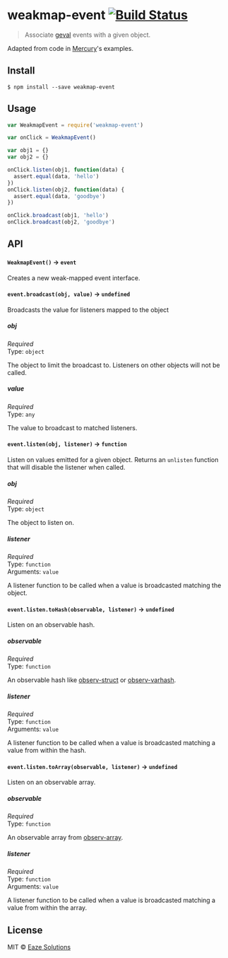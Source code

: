 # weakmap-event [![Build Status](https://travis-ci.org/eaze/weakmap-event.svg)](https://travis-ci.org/eaze/weakmap-event)

> Associate [geval](https://github.com/Raynos/geval) events with a given object.

Adapted from code in [Mercury](https://github.com/Raynos/mercury)'s examples.


## Install

```
$ npm install --save weakmap-event
```


## Usage

```js
var WeakmapEvent = require('weakmap-event')

var onClick = WeakmapEvent()

var obj1 = {}
var obj2 = {}

onClick.listen(obj1, function(data) {
  assert.equal(data, 'hello')
})
onClick.listen(obj2, function(data) {
  assert.equal(data, 'goodbye')
})

onClick.broadcast(obj1, 'hello')
onClick.broadcast(obj2, 'goodbye')
```

## API

#### `WeakmapEvent()` -> `event`

Creates a new weak-mapped event interface.

#### `event.broadcast(obj, value)` -> `undefined`

Broadcasts the value for listeners mapped to the object

##### obj

*Required*  
Type: `object`

The object to limit the broadcast to. Listeners on other objects will not be called.

##### value

*Required*  
Type: `any`

The value to broadcast to matched listeners.

#### `event.listen(obj, listener)` -> `function`

Listen on values emitted for a given object. Returns an `unlisten` function that will disable the listener when called.

##### obj

*Required*  
Type: `object`

The object to listen on.

##### listener

*Required*  
Type: `function`  
Arguments: `value`

A listener function to be called when a value is broadcasted matching the object.

#### `event.listen.toHash(observable, listener)` -> `undefined`

Listen on an observable hash.

##### observable

*Required*  
Type: `function`

An observable hash like [observ-struct](https://github.com/raynos/observ-struct) or [observ-varhash](https://github.com/nrw/observ-varhash).

##### listener

*Required*  
Type: `function`  
Arguments: `value`

A listener function to be called when a value is broadcasted matching a value from within the hash.


#### `event.listen.toArray(observable, listener)` -> `undefined`

Listen on an observable array.

##### observable

*Required*  
Type: `function`

An observable array from [observ-array](https://github.com/raynos/observ-array).

##### listener

*Required*  
Type: `function`  
Arguments: `value`

A listener function to be called when a value is broadcasted matching a value from within the array.

## License

MIT © [Eaze Solutions](http://eazeup.com)
